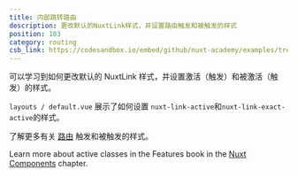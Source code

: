```yaml
---
title: 内部跳转路由
description: 更改默认的NuxtLink样式，并设置路由触发和被触发的样式
position: 103
category: routing
csb_link: https://codesandbox.io/embed/github/nuxt-academy/examples/tree/master/routing/active-link-classes?fontsize=14&hidenavigation=1&module=%2Flayouts%2Fdefault.vue&theme=dark&view=editor
---
```


<example-intro></example-intro>

可以学习到如何更改默认的 NuxtLink 样式，并设置激活（触发）和被激活（触发）的样式。

`layouts / default.vue` 展示了如何设置 `nuxt-link-active`和`nuxt-link-exact-active`的样式。

<base-alert type="next">

了解更多有关 [路由](https://router.vuejs.org/api/#exact-active-class) 触发和被触发的样式。

</base-alert>

<base-alert type="next">

Learn more about active classes in the Features book in the [Nuxt Components](/docs/2.x/features/nuxt-components#link-classes) chapter.

</base-alert>

<code-sandbox :src="csb_link"></code-sandbox>
